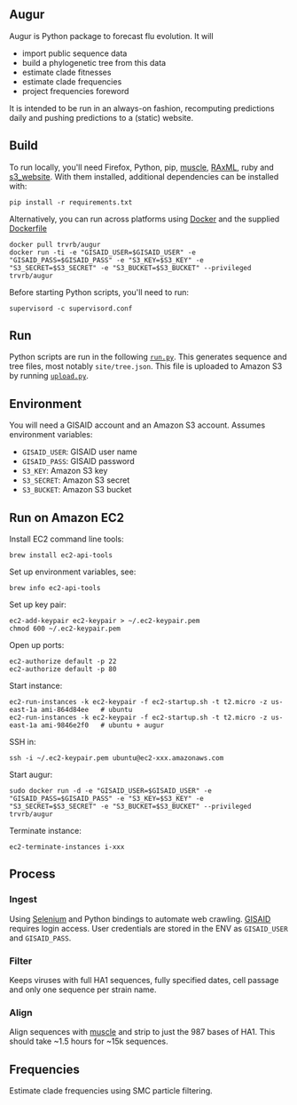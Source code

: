 ## Augur

Augur is Python package to forecast flu evolution.  It will

* import public sequence data
* build a phylogenetic tree from this data
* estimate clade fitnesses
* estimate clade frequencies
* project frequencies foreword

It is intended to be run in an always-on fashion, recomputing predictions daily and pushing predictions to a (static) website.

## Build

To run locally, you'll need Firefox, Python, pip, [muscle](http://www.drive5.com/muscle/), [RAxML](http://sco.h-its.org/exelixis/web/software/raxml/), ruby and [s3_website](https://github.com/laurilehmijoki/s3_website).  With them installed, additional dependencies can be installed with:

	pip install -r requirements.txt
	
Alternatively, you can run across platforms using [Docker](https://www.docker.com/) and the supplied [Dockerfile](Dockerfile)

	docker pull trvrb/augur
	docker run -ti -e "GISAID_USER=$GISAID_USER" -e "GISAID_PASS=$GISAID_PASS" -e "S3_KEY=$S3_KEY" -e "S3_SECRET=$S3_SECRET" -e "S3_BUCKET=$S3_BUCKET" --privileged trvrb/augur

Before starting Python scripts, you'll need to run:

	supervisord -c supervisord.conf
	
## Run

Python scripts are run in the following [`run.py`](augur/run.py).  This generates sequence and tree files, most notably `site/tree.json`.  This file is uploaded to Amazon S3 by running [`upload.py`](augur/upload.py).

## Environment

You will need a GISAID account and an Amazon S3 account.  Assumes environment variables:

* `GISAID_USER`: GISAID user name
* `GISAID_PASS`: GISAID password
* `S3_KEY`: Amazon S3 key
* `S3_SECRET`: Amazon S3 secret
* `S3_BUCKET`: Amazon S3 bucket

## Run on Amazon EC2

Install EC2 command line tools:

	brew install ec2-api-tools
	
Set up environment variables, see: 

	brew info ec2-api-tools

Set up key pair:

	ec2-add-keypair ec2-keypair > ~/.ec2-keypair.pem
	chmod 600 ~/.ec2-keypair.pem

Open up ports:

	ec2-authorize default -p 22
	ec2-authorize default -p 80
	
Start instance:	
	
	ec2-run-instances -k ec2-keypair -f ec2-startup.sh -t t2.micro -z us-east-1a ami-864d84ee	# ubuntu
	ec2-run-instances -k ec2-keypair -f ec2-startup.sh -t t2.micro -z us-east-1a ami-9846e2f0	# ubuntu + augur
	
SSH in:

	ssh -i ~/.ec2-keypair.pem ubuntu@ec2-xxx.amazonaws.com
	
Start augur:

	sudo docker run -d -e "GISAID_USER=$GISAID_USER" -e "GISAID_PASS=$GISAID_PASS" -e "S3_KEY=$S3_KEY" -e "S3_SECRET=$S3_SECRET" -e "S3_BUCKET=$S3_BUCKET" --privileged trvrb/augur

Terminate instance:

	ec2-terminate-instances i-xxx

## Process

### Ingest

Using [Selenium](https://github.com/SeleniumHQ/selenium) and Python bindings to automate web crawling. [GISAID](http://platform.gisaid.org/epi3/) requires login access.  User credentials are stored in the ENV as `GISAID_USER` and `GISAID_PASS`.

### Filter

Keeps viruses with full HA1 sequences, fully specified dates, cell passage and only one sequence per strain name.

### Align

Align sequences with [muscle](http://www.drive5.com/muscle/) and strip to just the 987 bases of HA1.  This should take ~1.5 hours for ~15k sequences.

## Frequencies

Estimate clade frequencies using SMC particle filtering.
